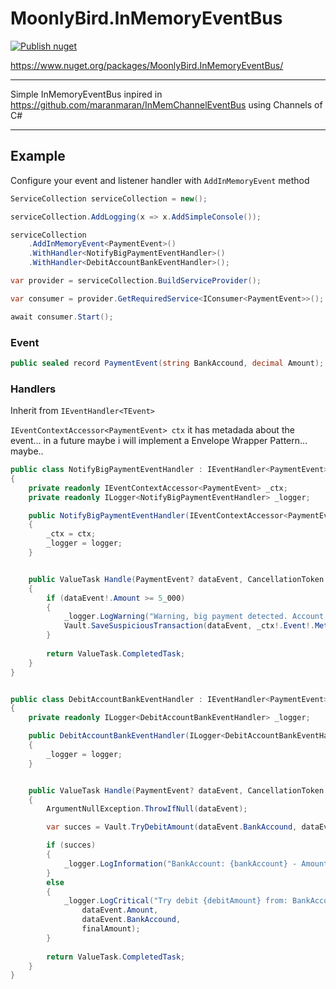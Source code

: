 # MoonlyBird.InMemoryEventBus

[![Publish nuget](https://github.com/M3mbrillo/MoonlyBird.InMemoryEventBus/actions/workflows/nuget-deploy.yml/badge.svg)](https://github.com/M3mbrillo/MoonlyBird.InMemoryEventBus/actions/workflows/nuget-deploy.yml)

https://www.nuget.org/packages/MoonlyBird.InMemoryEventBus/

---

Simple InMemoryEventBus inpired in https://github.com/maranmaran/InMemChannelEventBus using Channels of C#

---

## Example

Configure your event and listener handler with `AddInMemoryEvent` method

```csharp
ServiceCollection serviceCollection = new();

serviceCollection.AddLogging(x => x.AddSimpleConsole());

serviceCollection
    .AddInMemoryEvent<PaymentEvent>()
    .WithHandler<NotifyBigPaymentEventHandler>()
    .WithHandler<DebitAccountBankEventHandler>();

var provider = serviceCollection.BuildServiceProvider();

var consumer = provider.GetRequiredService<IConsumer<PaymentEvent>>();

await consumer.Start();
```

### Event
```csharp
public sealed record PaymentEvent(string BankAccound, decimal Amount); 
```

### Handlers

Inherit from `IEventHandler<TEvent>`

`IEventContextAccessor<PaymentEvent> ctx` it has metadada about the event... in a future maybe i will implement a Envelope Wrapper Pattern... maybe..

```csharp
public class NotifyBigPaymentEventHandler : IEventHandler<PaymentEvent>
{
    private readonly IEventContextAccessor<PaymentEvent> _ctx;
    private readonly ILogger<NotifyBigPaymentEventHandler> _logger;

    public NotifyBigPaymentEventHandler(IEventContextAccessor<PaymentEvent> ctx, ILogger<NotifyBigPaymentEventHandler> logger)
    {
        _ctx = ctx;
        _logger = logger;
    }


    public ValueTask Handle(PaymentEvent? dataEvent, CancellationToken token = default)
    {
        if (dataEvent!.Amount >= 5_000)
        {
            _logger.LogWarning("Warning, big payment detected. Account Bank: {accountBank} - Amount: {amount}", dataEvent.BankAccound, dataEvent.Amount);
            Vault.SaveSuspiciousTransaction(dataEvent, _ctx!.Event!.Metadata!.CorrelationId);
        }
        
        return ValueTask.CompletedTask;
    }
}


public class DebitAccountBankEventHandler : IEventHandler<PaymentEvent>
{
    private readonly ILogger<DebitAccountBankEventHandler> _logger;

    public DebitAccountBankEventHandler(ILogger<DebitAccountBankEventHandler> logger)
    {
        _logger = logger;
    }


    public ValueTask Handle(PaymentEvent? dataEvent, CancellationToken token = default)
    {
        ArgumentNullException.ThrowIfNull(dataEvent);

        var succes = Vault.TryDebitAmount(dataEvent.BankAccound, dataEvent.Amount, out var finalAmount);

        if (succes)
        {
            _logger.LogInformation("BankAccount: {bankAccount} - Amount: {amount}", dataEvent.BankAccound, finalAmount);
        }
        else
        {
            _logger.LogCritical("Try debit {debitAmount} from: BankAccount {bankAccount} - Amount: {amount}",
                dataEvent.Amount,
                dataEvent.BankAccound,
                finalAmount);
        }
        
        return ValueTask.CompletedTask;
    }
}
```
